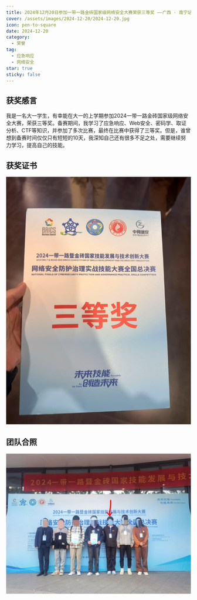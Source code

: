 ```yaml
---
title: 2024年12月20日参加一带一路金砖国家级网络安全大赛荣获三等奖 ——广西 · 南宁站
cover: /assets/images/2024-12-20/2024-12-20.jpg
icon: pen-to-square
date: 2024-12-20
category:
  - 荣誉
tag:
  - 应急响应
  - 网络安全
star: true
sticky: false
---
```

## 获奖感言
  我是一名大一学生，有幸能在大一的上学期参加2024一带一路金砖国家级网络安全大赛，荣获三等奖。备赛期间，我学习了应急响应、Web安全、密码学、取证分析、CTF等知识，并参加了多次比赛，最终在比赛中获得了三等奖。但是，谁曾想到备赛时间仅仅只有短短的10天，我深知自己还有很多不足之处，需要继续努力学习，提高自己的技能。

<!-- more -->
## 获奖证书
![获奖证书](/assets/images/2024-12-20/2024-12-20(F1).jpg)

## 团队合照
![团队合照](/assets/images/2024-12-20/2024-12-20(F2).jpg)








